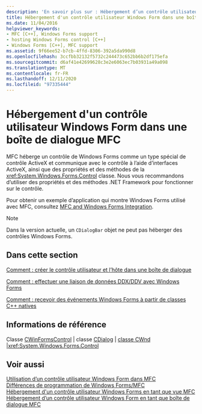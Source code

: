 ```yaml
---
description: 'En savoir plus sur : Hébergement d’un contrôle utilisateur Windows Form dans une boîte de dialogue MFC'
title: Hébergement d'un contrôle utilisateur Windows Form dans une boîte de dialogue MFC
ms.date: 11/04/2016
helpviewer_keywords:
- MFC [C++], Windows Forms support
- hosting Windows Forms control [C++]
- Windows Forms [C++], MFC support
ms.assetid: 9f66ee52-b7cb-4ffd-8306-392a5da990d8
ms.openlocfilehash: 3ccfbb32132f5732c244473c652bb6b2df175efa
ms.sourcegitcommit: d6af41e42699628c3e2e6063ec7b03931a49a098
ms.translationtype: MT
ms.contentlocale: fr-FR
ms.lasthandoff: 12/11/2020
ms.locfileid: "97335444"
---
```

# <a name="hosting-a-windows-form-user-control-in-an-mfc-dialog-box"></a>Hébergement d'un contrôle utilisateur Windows Form dans une boîte de dialogue MFC

MFC héberge un contrôle de Windows Forms comme un type spécial de contrôle ActiveX et communique avec le contrôle à l’aide d’interfaces ActiveX, ainsi que des propriétés et des méthodes de la <xref:System.Windows.Forms.Control> classe. Nous vous recommandons d’utiliser des propriétés et des méthodes .NET Framework pour fonctionner sur le contrôle.

Pour obtenir un exemple d’application qui montre Windows Forms utilisé avec MFC, consultez [MFC and Windows Forms Integration](https://www.microsoft.com/download/details.aspx?id=2113).

> [!NOTE]
> Dans la version actuelle, un `CDialogBar` objet ne peut pas héberger des contrôles Windows Forms.

## <a name="in-this-section"></a>Dans cette section

[Comment : créer le contrôle utilisateur et l’hôte dans une boîte de dialogue](../dotnet/how-to-create-the-user-control-and-host-in-a-dialog-box.md)

[Comment : effectuer une liaison de données DDX/DDV avec Windows Forms](../dotnet/how-to-do-ddx-ddv-data-binding-with-windows-forms.md)

[Comment : recevoir des événements Windows Forms à partir de classes C++ natives](../dotnet/how-to-sink-windows-forms-events-from-native-cpp-classes.md)

## <a name="reference"></a>Informations de référence

Classe [CWinFormsControl](../mfc/reference/cwinformscontrol-class.md) &#124; classe [CDialog](../mfc/reference/cdialog-class.md) &#124; [classe CWnd](../mfc/reference/cwnd-class.md) &#124;<xref:System.Windows.Forms.Control>

## <a name="see-also"></a>Voir aussi

[Utilisation d’un contrôle utilisateur Windows Form dans MFC](../dotnet/using-a-windows-form-user-control-in-mfc.md)<br/>
[Différences de programmation de Windows Forms/MFC](../dotnet/windows-forms-mfc-programming-differences.md)<br/>
[Hébergement d'un contrôle utilisateur Windows Forms en tant que vue MFC](../dotnet/hosting-a-windows-forms-user-control-as-an-mfc-view.md)<br/>
[Hébergement d’un contrôle utilisateur Windows Form en tant que boîte de dialogue MFC](../dotnet/hosting-a-windows-form-user-control-as-an-mfc-dialog-box.md)
